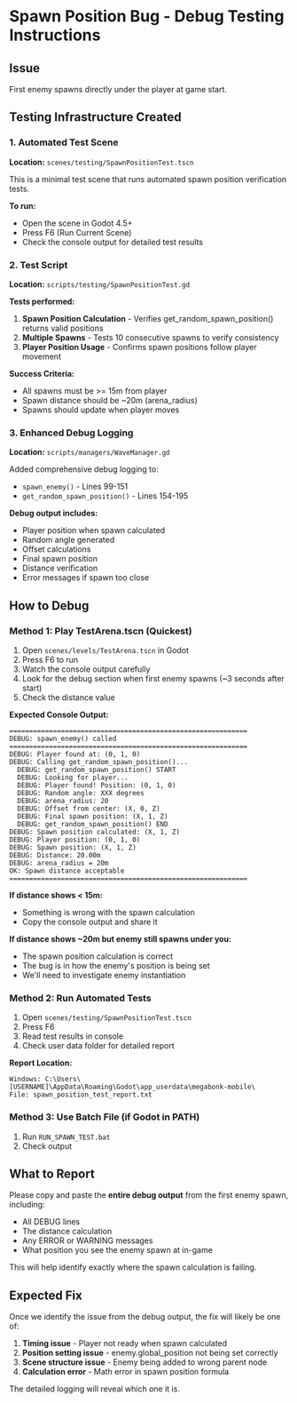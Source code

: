 # Spawn Position Bug - Debug Testing Instructions

## Issue
First enemy spawns directly under the player at game start.

## Testing Infrastructure Created

### 1. Automated Test Scene
**Location:** `scenes/testing/SpawnPositionTest.tscn`

This is a minimal test scene that runs automated spawn position verification tests.

**To run:**
- Open the scene in Godot 4.5+
- Press F6 (Run Current Scene)
- Check the console output for detailed test results

### 2. Test Script
**Location:** `scripts/testing/SpawnPositionTest.gd`

**Tests performed:**
1. **Spawn Position Calculation** - Verifies get_random_spawn_position() returns valid positions
2. **Multiple Spawns** - Tests 10 consecutive spawns to verify consistency
3. **Player Position Usage** - Confirms spawn positions follow player movement

**Success Criteria:**
- All spawns must be >= 15m from player
- Spawn distance should be ~20m (arena_radius)
- Spawns should update when player moves

### 3. Enhanced Debug Logging
**Location:** `scripts/managers/WaveManager.gd`

Added comprehensive debug logging to:
- `spawn_enemy()` - Lines 99-151
- `get_random_spawn_position()` - Lines 154-195

**Debug output includes:**
- Player position when spawn calculated
- Random angle generated
- Offset calculations
- Final spawn position
- Distance verification
- Error messages if spawn too close

## How to Debug

### Method 1: Play TestArena.tscn (Quickest)
1. Open `scenes/levels/TestArena.tscn` in Godot
2. Press F6 to run
3. Watch the console output carefully
4. Look for the debug section when first enemy spawns (~3 seconds after start)
5. Check the distance value

**Expected Console Output:**
```
============================================================
DEBUG: spawn_enemy() called
============================================================
DEBUG: Player found at: (0, 1, 0)
DEBUG: Calling get_random_spawn_position()...
  DEBUG: get_random_spawn_position() START
  DEBUG: Looking for player...
  DEBUG: Player found! Position: (0, 1, 0)
  DEBUG: Random angle: XXX degrees
  DEBUG: arena_radius: 20
  DEBUG: Offset from center: (X, 0, Z)
  DEBUG: Final spawn position: (X, 1, Z)
  DEBUG: get_random_spawn_position() END
DEBUG: Spawn position calculated: (X, 1, Z)
DEBUG: Player position: (0, 1, 0)
DEBUG: Spawn position: (X, 1, Z)
DEBUG: Distance: 20.00m
DEBUG: arena_radius = 20m
OK: Spawn distance acceptable
============================================================
```

**If distance shows < 15m:**
- Something is wrong with the spawn calculation
- Copy the console output and share it

**If distance shows ~20m but enemy still spawns under you:**
- The spawn position calculation is correct
- The bug is in how the enemy's position is being set
- We'll need to investigate enemy instantiation

### Method 2: Run Automated Tests
1. Open `scenes/testing/SpawnPositionTest.tscn`
2. Press F6
3. Read test results in console
4. Check user data folder for detailed report

**Report Location:**
```
Windows: C:\Users\[USERNAME]\AppData\Roaming\Godot\app_userdata\megabonk-mobile\
File: spawn_position_test_report.txt
```

### Method 3: Use Batch File (if Godot in PATH)
1. Run `RUN_SPAWN_TEST.bat`
2. Check output

## What to Report

Please copy and paste the **entire debug output** from the first enemy spawn, including:
- All DEBUG lines
- The distance calculation
- Any ERROR or WARNING messages
- What position you see the enemy spawn at in-game

This will help identify exactly where the spawn calculation is failing.

## Expected Fix

Once we identify the issue from the debug output, the fix will likely be one of:

1. **Timing issue** - Player not ready when spawn calculated
2. **Position setting issue** - enemy.global_position not being set correctly
3. **Scene structure issue** - Enemy being added to wrong parent node
4. **Calculation error** - Math error in spawn position formula

The detailed logging will reveal which one it is.
